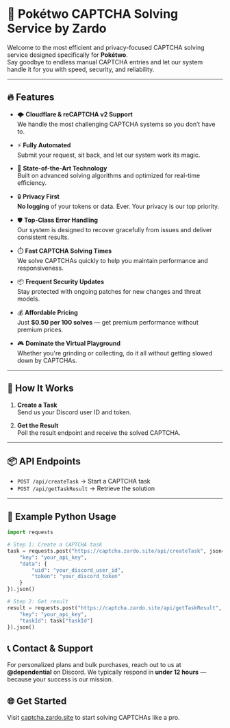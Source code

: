 # 🧠 Pokétwo CAPTCHA Solving Service by Zardo

Welcome to the most efficient and privacy-focused CAPTCHA solving service designed specifically for **Pokétwo**.  
Say goodbye to endless manual CAPTCHA entries and let our system handle it for you with speed, security, and reliability.

---

## 🔥 Features

- 🌩️ **Cloudflare & reCAPTCHA v2 Support**  
  We handle the most challenging CAPTCHA systems so you don’t have to.

- ⚡ **Fully Automated**  
  Submit your request, sit back, and let our system work its magic.

- 🧪 **State-of-the-Art Technology**  
  Built on advanced solving algorithms and optimized for real-time efficiency.

- 🔒 **Privacy First**  
  **No logging** of your tokens or data. Ever. Your privacy is our top priority.

- 🛡️ **Top-Class Error Handling**  
  Our system is designed to recover gracefully from issues and deliver consistent results.

- ⏱️ **Fast CAPTCHA Solving Times**  
  We solve CAPTCHAs quickly to help you maintain performance and responsiveness.

- 📦 **Frequent Security Updates**  
  Stay protected with ongoing patches for new changes and threat models.

- 💰 **Affordable Pricing**  
  Just **$0.50 per 100 solves** — get premium performance without premium prices.

- 🎮 **Dominate the Virtual Playground**  
  Whether you're grinding or collecting, do it all without getting slowed down by CAPTCHAs.

---

## 🚀 How It Works

1. **Create a Task**  
   Send us your Discord user ID and token.

2. **Get the Result**  
   Poll the result endpoint and receive the solved CAPTCHA.

---

## 📦 API Endpoints

- `POST /api/createTask` → Start a CAPTCHA task  
- `POST /api/getTaskResult` → Retrieve the solution

---

## 📜 Example Python Usage

```python
import requests

# Step 1: Create a CAPTCHA task
task = requests.post("https://captcha.zardo.site/api/createTask", json={
    "key": "your_api_key",
    "data": {
        "uid": "your_discord_user_id",
        "token": "your_discord_token"
    }
}).json()

# Step 2: Get result
result = requests.post("https://captcha.zardo.site/api/getTaskResult", json={
    "key": "your_api_key",
    "taskId": task["taskId"]
}).json()
```

## 📞 Contact & Support

For personalized plans and bulk purchases, reach out to us at **@dependential** on Discord.
We typically respond in **under 12 hours** — because your success is our mission.

## 🌐 Get Started

Visit [captcha.zardo.site](https://captcha.zardo.site) to start solving CAPTCHAs like a pro.
